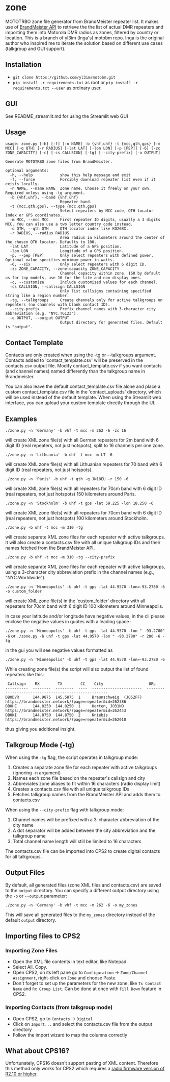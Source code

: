 # zone
MOTOTRBO zone file generator from BrandMeister repeater list. It makes use of [BrandMeister API](https://wiki.brandmeister.network/index.php/API/Halligan_API) to retrieve the the list of actual DMR repeaters and importing them into Motorola DMR radios as zones, filtered by country or location. This is a branch of yl3im (Inga's) motobm repo. Inga is the original author who inspired me to iterate the solution based on different use cases (talkgroup and GUI support).

## Installation

* `git clone https://github.com/yl3im/motobm.git`
* `pip install -r requirements.txt` as root or `pip install -r requirements.txt --user` as ordinary user.

## GUI
See README_streamlit.md for using the Streamlit web GUI

## Usage

```
usage: zone.py [-h] [-f] [-n NAME] -b {vhf,uhf} -t {mcc,qth,gps} [-m MCC] [-q QTH] [-r RADIUS] [-lat LAT] [-lon LON] [-p [PEP]] [-6] [-zc ZONE_CAPACITY] [-c] [-cs CALLSIGN] [-tg] [--city-prefix] [-o OUTPUT]

Generate MOTOTRBO zone files from BrandMeister.

optional arguments:
  -h, --help            show this help message and exit
  -f, --force           Forcibly download repeater list even if it exists locally.
  -n NAME, --name NAME  Zone name. Choose it freely on your own. Required unless using -tg argument.
  -b {vhf,uhf}, --band {vhf,uhf}
                        Repeater band.
  -t {mcc,qth,gps}, --type {mcc,qth,gps}
                        Select repeaters by MCC code, QTH locator index or GPS coordinates.
  -m MCC, --mcc MCC     First repeater ID digits, usually a 3 digits MCC. You can also use a two letter country code instead.
  -q QTH, --qth QTH     QTH locator index like KO26BX.
  -r RADIUS, --radius RADIUS
                        Area radius in kilometers around the center of the chosen QTH locator. Defaults to 100.
  -lat LAT              Latitude of a GPS position.
  -lon LON              Longitude of a GPS position.
  -p, --pep [PEP]       Only select repeaters with defined power. Optional value specifies minimum power in watts.
  -6, --six             Only select repeaters with 6 digit ID.
  -zc ZONE_CAPACITY, --zone-capacity ZONE_CAPACITY
                        Channel capacity within zone. 160 by default as for top models, use 16 for the lite and non-display ones.
  -c, --customize       Include customized values for each channel.
  -cs CALLSIGN, --callsign CALLSIGN
                        Only list callsigns containing specified string like a region number.
  -tg, --talkgroups     Create channels only for active talkgroups on repeaters (no channels with blank contact ID).
  --city-prefix         Prefix channel names with 3-character city abbreviation (e.g. "NYC.TG123").
  -o OUTPUT, --output OUTPUT
                        Output directory for generated files. Default is "output".
```

## Contact Template
Contacts are only created when using the -tg or --talkgroups argument. Contacts added to 'contact_template.csv' will be preserved in the contacts.csv output file. Modify contact_template.csv if you want contacts (and channel names) named differently than the talkgroup name in Brandmeister.

You can also leave the default contact_template.csv file alone and place a custom contact_template.csv file in the 'contact_uploads' directory, which will be used instead of the default template. When using the Streamlit web interface, you can upload your custom template directly through the UI.

## Examples

`./zone.py -n 'Germany' -b vhf -t mcc -m 262 -6 -zc 16`

will create XML zone file(s) with all German repeaters for 2m band with 6 digit ID (real repeaters, not just hotspots), split to 16 channels per one zone.

`./zone.py -n 'Lithuania' -b uhf -t mcc -m LT -6`

will create XML zone file(s) with all Lithuanian repeaters for 70 band with 6 digit ID (real repeaters, not just hotspots).

`./zone.py -n 'Paris' -b uhf -t qth -q JN18EU -r 150 -6`

will create XML zone file(s) with all repeaters for 70cm band with 6 digit ID (real repeaters, not just hotspots) 150 kilometers around Paris.

`./zone.py -n 'Stockholm' -b uhf -t gps -lat 59.225 -lon 18.250 -6`

will create XML zone file(s) with all repeaters for 70cm band with 6 digit ID (real repeaters, not just hotspots) 100 kilometers around Stockholm.

`./zone.py -b uhf -t mcc -m 310 -tg`

will create separate XML zone files for each repeater with active talkgroups. It will also create a contacts.csv file with all unique talkgroup IDs and their names fetched from the BrandMeister API.

`./zone.py -b uhf -t mcc -m 310 -tg --city-prefix`

will create separate XML zone files for each repeater with active talkgroups, using a 3-character city abbreviation prefix in the channel names (e.g., "NYC.Worldwide").

`./zone.py -n 'Minneapolis' -b uhf -t gps -lat 44.9570 -lon=-93.2780 -6 -o custom_folder`

will create XML zone file(s) in the 'custom_folder' directory with all repeaters for 70cm band with 6 digit ID 100 kilometers around Minneapolis.

In case your latitude and/or longitude have negative values, in the cli please enclose the negative values in quotes with a leading space :

`./zone.py -n 'Minneapolis' -b uhf -t gps -lat 44.9570 -lon " -93.2780" -6`
or
`./zone.py -b uhf -t gps -lat 44.9570 -lon " -93.2780" -r 200 -6 -tg`

in the gui you will see negative values formatted as

`./zone.py -n 'Minneapolis' -b uhf -t gps -lat 44.9570 -lon=-93.2780 -6`


While creating zone file(s) the script will also output the list of found repeaters like this:

```
 Callsign    RX        TX        CC    City                    URL
----------  --------  --------  ----  ----------------------  -----------------------------------------------------
DB0DVR      144.9875  145.5875  1     Braunschweig  (JO52FF)  https://brandmeister.network/?page=repeater&id=262386
DB0HE       144.8250  144.8250  1     Herten, JO31NO          https://brandmeister.network/?page=repeater&id=262443
DB0KI       144.8750  144.8750  2     Kniebis                 https://brandmeister.network/?page=repeater&id=262010
```

thus giving you additional insight.

## Talkgroup Mode (-tg)

When using the `-tg` flag, the script operates in talkgroup mode:

1. Creates a separate zone file for each repeater with active talkgroups (ignoring -n argument)
2. Names each zone file based on the repeater's callsign and city
3. Abbreviates zone aliases to fit within 16 characters (radio display limit)
4. Creates a contacts.csv file with all unique talkgroup IDs
5. Fetches talkgroup names from the BrandMeister API and adds them to contacts.csv

When using the `--city-prefix` flag with talkgroup mode:
1. Channel names will be prefixed with a 3-character abbreviation of the city name
2. A dot separator will be added between the city abbreviation and the talkgroup name
3. Total channel name length will still be limited to 16 characters

The contacts.csv file can be imported into CPS2 to create digital contacts for all talkgroups.

## Output Files

By default, all generated files (zone XML files and contacts.csv) are saved to the `output` directory. You can specify a different output directory using the `-o` or `--output` parameter:

```
./zone.py -n 'Germany' -b vhf -t mcc -m 262 -6 -o my_zones
```

This will save all generated files to the `my_zones` directory instead of the default `output` directory.

## Importing files to CPS2

### Importing Zone Files
* Open the XML file contents in text editor, like Notepad.
* Select All. Copy.
* Open CPS2, on its left pane go to `Configuration` -> `Zone/Channel Assignment`, right-click on `Zone` and choose Paste.
* Don't forget to set up the parameters for the new zone, like `Tx Contact Name` and `Rx Group List`. Can be done at once with `Fill Down` feature in CPS2.

### Importing Contacts (from talkgroup mode)
* Open CPS2, go to `Contacts` -> `Digital`
* Click on `Import...` and select the contacts.csv file from the output directory
* Follow the import wizard to map the columns correctly

## What about CPS16?

Unfortunately, CPS16 doesn't support pasting of XML content. Therefore this method only works for CPS2 which requires a [radio firmware version of R2.10 or higher](https://cwh050.mywikis.wiki/wiki/List_of_software_versions).